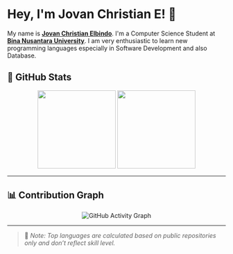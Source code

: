 # Hey, I'm Jovan Christian E! 👋

My name is [**Jovan Christian Elbindo**](https://www.linkedin.com/in/jovan-christian-elbindo-a82661251/). I'm a Computer Science Student at [**Bina Nusantara University**](https://binus.ac.id/). I am very enthusiastic to learn new programming languages ​​especially in Software Development and also Database.

## 🚀 GitHub Stats

<p align="center">
  <img src="https://github-readme-stats.vercel.app/api?username=JovanChristian&show_icons=true&theme=orange&count_private=true" height="180"/>
  <img src="https://github-readme-stats.vercel.app/api/top-langs/?username=JovanChristian&layout=compact&theme=orange" height="180"/>
</p>

---

## 📊 Contribution Graph

<!-- ❌ If you haven't set up the snake animation, remove this section or use default GitHub heatmap -->
<!-- ✅ OR: Use a basic GitHub activity graph -->
<p align="center">
  <img src="https://github-readme-activity-graph.cyclic.app/graph?username=JovanChristian&theme=orange" alt="GitHub Activity Graph"/>
</p>

---

> 📝 *Note: Top languages are calculated based on public repositories only and don’t reflect skill level.*
